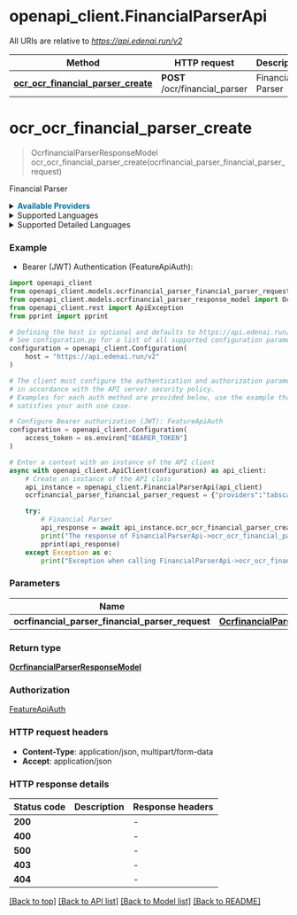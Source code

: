 # openapi_client.FinancialParserApi

All URIs are relative to *https://api.edenai.run/v2*

Method | HTTP request | Description
------------- | ------------- | -------------
[**ocr_ocr_financial_parser_create**](FinancialParserApi.md#ocr_ocr_financial_parser_create) | **POST** /ocr/financial_parser | Financial Parser


# **ocr_ocr_financial_parser_create**
> OcrfinancialParserResponseModel ocr_ocr_financial_parser_create(ocrfinancial_parser_financial_parser_request)

Financial Parser

<details><summary><strong style='color: #0072a3; cursor: pointer'>Available Providers</strong></summary>    |Provider|Version|Document Type|Price|Billing unit| |----|-------|------|-----|------------| |**affinda**|`v3`|`invoice`|0.08 (per 1 page)|1 page |**affinda**|`v3`|`receipt`|0.07 (per 1 page)|1 page |**amazon**|`boto3 1.26.8`|-|0.01 (per 1 page)|1 page |**base64**|`latest`|-|0.25 (per 1 page)|1 page |**dataleon**|`v4.0.0`|-|0.05 (per 1 page)|1 page |**google**|`DocumentAI v1 beta3`|-|0.01 (per 1 page)|10 page |**klippa**|`v1`|-|0.1 (per 1 file)|1 file |**microsoft**|`v2.1-preview.3`|-|0.01 (per 1 page)|1 page |**mindee**|`v1.2`|-|0.1 (per 1 page)|1 page |**tabscanner**|`latest`|-|0.08 (per 1 page)|1 page |**veryfi**|`v8`|`receipt`|0.08 (per 1 file)|1 file |**veryfi**|`v8`|`invoice`|0.16 (per 1 file)|1 file   </details>  <details><summary>Supported Languages</summary>      |Name|Value| |----|-----| |**Afrikaans**|`af`| |**Albanian**|`sq`| |**Arabic**|`ar`| |**Bengali**|`bn`| |**Bulgarian**|`bg`| |**Catalan**|`ca`| |**Chinese**|`zh`| |**Croatian**|`hr`| |**Czech**|`cs`| |**Danish**|`da`| |**Dutch**|`nl`| |**English**|`en`| |**Estonian**|`et`| |**Finnish**|`fi`| |**French**|`fr`| |**German**|`de`| |**Gujarati**|`gu`| |**Hebrew**|`he`| |**Hindi**|`hi`| |**Hungarian**|`hu`| |**Indonesian**|`id`| |**Italian**|`it`| |**Japanese**|`ja`| |**Kannada**|`kn`| |**Korean**|`ko`| |**Latvian**|`lv`| |**Lithuanian**|`lt`| |**Macedonian**|`mk`| |**Malayalam**|`ml`| |**Marathi**|`mr`| |**Modern Greek (1453-)**|`el`| |**Nepali (macrolanguage)**|`ne`| |**Norwegian**|`no`| |**Panjabi**|`pa`| |**Persian**|`fa`| |**Polish**|`pl`| |**Portuguese**|`pt`| |**Romanian**|`ro`| |**Russian**|`ru`| |**Slovak**|`sk`| |**Slovenian**|`sl`| |**Somali**|`so`| |**Spanish**|`es`| |**Swahili (macrolanguage)**|`sw`| |**Swedish**|`sv`| |**Tagalog**|`tl`| |**Tamil**|`ta`| |**Telugu**|`te`| |**Thai**|`th`| |**Turkish**|`tr`| |**Ukrainian**|`uk`| |**Urdu**|`ur`| |**Vietnamese**|`vi`|  </details><details><summary>Supported Detailed Languages</summary>      |Name|Value| |----|-----| |**Auto detection**|`auto-detect`| |**Catalan (Spain)**|`ca-ES`| |**Chinese (China)**|`zh-cn`| |**Chinese (Taiwan)**|`zh-tw`| |**Danish (Denmark)**|`da-DK`| |**Dutch (Netherlands)**|`nl-NL`| |**English (United Kingdom)**|`en-GB`| |**English (United States)**|`en-US`| |**French (Canada)**|`fr-CA`| |**French (France)**|`fr-FR`| |**French (Switzerland)**|`fr-CH`| |**German (Germany)**|`de-DE`| |**German (Switzerland)**|`de-CH`| |**Italian (Italy)**|`it-IT`| |**Italian (Switzerland)**|`it-CH`| |**Portuguese (Portugal)**|`pt-PT`| |**Spanish (Spain)**|`es-ES`|  </details>

### Example

* Bearer (JWT) Authentication (FeatureApiAuth):

```python
import openapi_client
from openapi_client.models.ocrfinancial_parser_financial_parser_request import OcrfinancialParserFinancialParserRequest
from openapi_client.models.ocrfinancial_parser_response_model import OcrfinancialParserResponseModel
from openapi_client.rest import ApiException
from pprint import pprint

# Defining the host is optional and defaults to https://api.edenai.run/v2
# See configuration.py for a list of all supported configuration parameters.
configuration = openapi_client.Configuration(
    host = "https://api.edenai.run/v2"
)

# The client must configure the authentication and authorization parameters
# in accordance with the API server security policy.
# Examples for each auth method are provided below, use the example that
# satisfies your auth use case.

# Configure Bearer authorization (JWT): FeatureApiAuth
configuration = openapi_client.Configuration(
    access_token = os.environ["BEARER_TOKEN"]
)

# Enter a context with an instance of the API client
async with openapi_client.ApiClient(configuration) as api_client:
    # Create an instance of the API class
    api_instance = openapi_client.FinancialParserApi(api_client)
    ocrfinancial_parser_financial_parser_request = {"providers":"tabscanner,veryfi,affinda,amazon,base64,dataleon,google,klippa,microsoft,mindee","language":"en","document_type":"invoice","file_url":"http://edenai-resource-example.png"} # OcrfinancialParserFinancialParserRequest | 

    try:
        # Financial Parser
        api_response = await api_instance.ocr_ocr_financial_parser_create(ocrfinancial_parser_financial_parser_request)
        print("The response of FinancialParserApi->ocr_ocr_financial_parser_create:\n")
        pprint(api_response)
    except Exception as e:
        print("Exception when calling FinancialParserApi->ocr_ocr_financial_parser_create: %s\n" % e)
```



### Parameters


Name | Type | Description  | Notes
------------- | ------------- | ------------- | -------------
 **ocrfinancial_parser_financial_parser_request** | [**OcrfinancialParserFinancialParserRequest**](OcrfinancialParserFinancialParserRequest.md)|  | 

### Return type

[**OcrfinancialParserResponseModel**](OcrfinancialParserResponseModel.md)

### Authorization

[FeatureApiAuth](../README.md#FeatureApiAuth)

### HTTP request headers

 - **Content-Type**: application/json, multipart/form-data
 - **Accept**: application/json

### HTTP response details

| Status code | Description | Response headers |
|-------------|-------------|------------------|
**200** |  |  -  |
**400** |  |  -  |
**500** |  |  -  |
**403** |  |  -  |
**404** |  |  -  |

[[Back to top]](#) [[Back to API list]](../README.md#documentation-for-api-endpoints) [[Back to Model list]](../README.md#documentation-for-models) [[Back to README]](../README.md)

